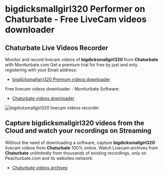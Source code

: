 # bigdicksmallgirl320 Performer on Chaturbate - Free LiveCam videos downloader

## Chaturbate Live Videos Recorder

Monitor and record livecam videos of **bigdicksmallgirl320** from **Chaturbate** with Moniturbate.com
Get a premium trial for free by just and only registering with your Email address:
* [bigdicksmallgirl320 Premium videos downloader](https://moniturbate.com/request-demo-licence-key.html)

Free livecam videos downloader - Moniturbate Software:
* [Chaturbate videos downloader](https://moniturbate.com/moniturbate-download-software.html)

![bigdicksmallgirl320 livecam videos recorder](https://peachurnet.com/templates/moniturbate-software.png)


## Capture bigdicksmallgirl320 videos from the Cloud and watch your recordings on Streaming

Without the need of downloading a software, capture **bigdicksmallgirl320** livecam videos from **Chaturbate** 100% online.
Watch Livecam archives from **Chaturbate** unlimitedly from thousands of existing recordings, only on Peachurbate.com and its websites network:
* [Chaturbate videos archives](https://peachurnet.com/)